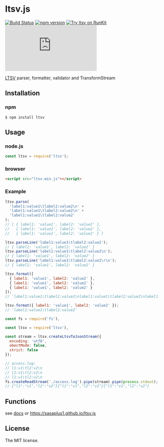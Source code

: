 # ltsv.js

[![Build Status](https://travis-ci.org/sasaplus1/ltsv.js.svg?branch=master)](https://travis-ci.org/sasaplus1/ltsv.js)
[![npm version](https://badge.fury.io/js/ltsv.svg)](https://badge.fury.io/js/ltsv)
[![Try ltsv on RunKit](https://badge.runkitcdn.com/ltsv.svg)](https://npm.runkit.com/ltsv)
[![renovate](https://badges.renovateapi.com/github/sasaplus1/ltsv.js)](https://renovatebot.com)

[LTSV](http://ltsv.org/) parser, formatter, validator and TransformStream

## Installation

### npm

```console
$ npm install ltsv
```

## Usage

### node.js

```js
const ltsv = require('ltsv');
```

### browser

```html
<script src="ltsv.min.js"></script>
```

### Example

```js
ltsv.parse(
  'label1:value1\tlabel2:value2\n' +
  'label1:value1\tlabel2:value2\n' +
  'label1:value1\tlabel2:value2'
);
// [ { label1: 'value1', label2: 'value2' },
//   { label1: 'value1', label2: 'value2' },
//   { label1: 'value1', label2: 'value2' } ]

ltsv.parseLine('label1:value1\tlabel2:value2');
// { label1: 'value1', label2: 'value2' }
ltsv.parseLine('label1:value1\tlabel2:value2\n');
// { label1: 'value1', label2: 'value2' }
ltsv.parseLine('label1:value1\tlabel2:value2\r\n');
// { label1: 'value1', label2: 'value2' }

ltsv.format([
  { label1: 'value1', label2: 'value2' },
  { label1: 'value1', label2: 'value2' },
  { label1: 'value1', label2: 'value2' }
]);
// 'label1:value1\tlabel2:value2\nlabel1:value1\tlabel2:value2\nlabel1:value1\tlabel2:value2'

ltsv.format({ label1: 'value1', label2: 'value2' });
// 'label1:value1\tlabel2:value2'
```

```js
const fs = require('fs'),

const ltsv = require('ltsv'),

const stream = ltsv.createLtsvToJsonStream({
  encoding: 'utf8',
  obectMode: false,
  strict: false
});

// access.log:
// l1:v1\tl2:v2\n
// l1:v1\tl2:v2\n
// l1:v1\tl2:v2\n
fs.createReadStream('./access.log').pipe(stream).pipe(process.stdout);
// {"l1":"v1","l2":"v2"}{"l1":"v1","l2":"v2"}{"l1":"v1","l2":"v2"}
```

## Functions

see [docs](docs) or https://sasaplus1.github.io/ltsv.js

## License

The MIT license.
